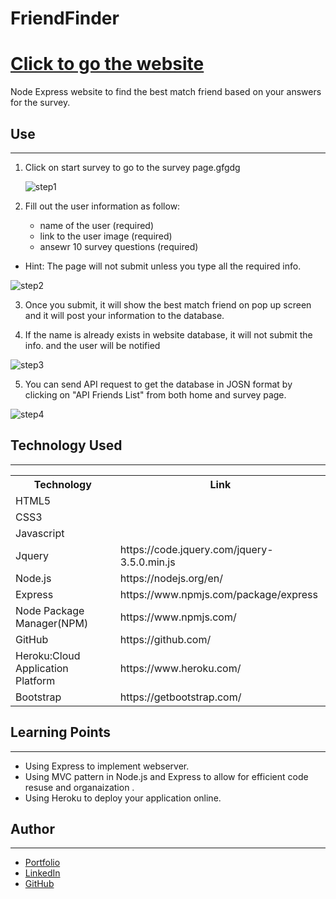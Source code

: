 # FriendFinder

<h1><a href="https://friend-finder-hss.herokuapp.com/">Click to go the website</a></h1>

Node Express website to find the best match friend based on your answers for the survey.

<h2>Use</h2>
<hr>

1. Click on start survey to go to the survey page.gfgdg

   ![step1](GIF/step1.gif)

2. Fill out the user information as follow:
   - name of the user (required)
   - link to the user image (required)
   - ansewr 10 survey questions (required)

- Hint: The page will not submit unless you type all the required info.

![step2](GIF/step2.gif)

3. Once you submit, it will show the best match friend on pop up screen and it will post your information to the database.

4. If the name is already exists in website database, it will not submit the info. and the user will be notified

![step3](GIF/step3.gif)

5. You can send API request to get the database in JOSN format by clicking on "API Friends List" from both home and survey page.

![step4](GIF/step4.gif)

<h2>Technology Used</h2>
<hr>

<table>
<tr>
<th>Technology</th>

<th>Link</th>

</tr>
<tr>
<td>HTML5</td>
<td></td>
</tr>
<tr>
<td>CSS3</td>
<td></td>
</tr>
<tr>
<td>Javascript</td>
<td></td>
</tr>
<tr>
<td>Jquery</td>
<td>https://code.jquery.com/jquery-3.5.0.min.js</td>
</tr>
<tr>
<td>Node.js</td>
<td>https://nodejs.org/en/</td>
</tr>
<tr>
<td>Express</td>
<td>https://www.npmjs.com/package/express</td>
</tr>
<tr>
<td>Node Package Manager(NPM)</td>
<td>https://www.npmjs.com/</td>
</tr>
<tr>
<td>GitHub</td>
<td>https://github.com/</td>
</tr>
<tr>
<td>Heroku:Cloud Application Platform</td>
<td>https://www.heroku.com/</td>
</tr>
<tr>
<td>Bootstrap</td>
<td>https://getbootstrap.com/</td>
</tr>
</table>

<h2>Learning Points</h2>
<hr>

- Using Express to implement webserver.
- Using MVC pattern in Node.js and Express to allow for efficient code resuse and organaization .
- Using Heroku to deploy your application online.

<h2>Author</h2>
<hr>

- <a href="hishamsaymeh.com">Portfolio</a>
- <a href="https://www.linkedin.com/in/hisham-saymeh">LinkedIn</a>
- <a href="https://github.com/hishamss">GitHub</a>
